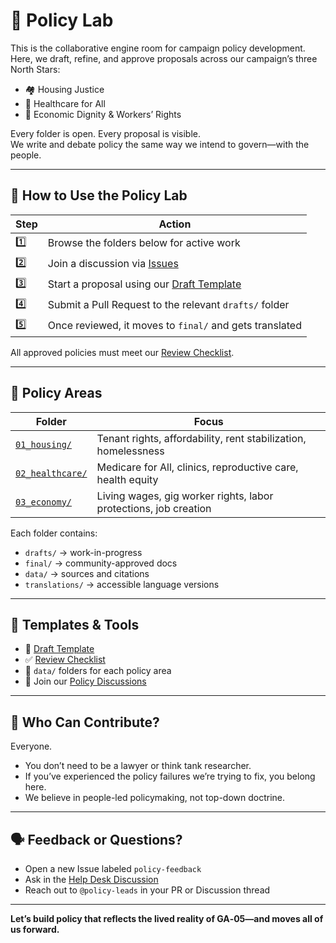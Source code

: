 # 🧪 Policy Lab

This is the collaborative engine room for campaign policy development.  
Here, we draft, refine, and approve proposals across our campaign’s three North Stars:

- 🏘️ Housing Justice
- 🏥 Healthcare for All
- 💼 Economic Dignity & Workers’ Rights

Every folder is open. Every proposal is visible.  
We write and debate policy the same way we intend to govern—with the people.

---

## 🧭 How to Use the Policy Lab

| Step | Action |
|------|--------|
| 1️⃣ | Browse the folders below for active work |
| 2️⃣ | Join a discussion via [Issues](https://github.com/CastroForGeorgia/campaign/issues) |
| 3️⃣ | Start a proposal using our [Draft Template](./_templates/DRAFT_TEMPLATE.md) |
| 4️⃣ | Submit a Pull Request to the relevant `drafts/` folder |
| 5️⃣ | Once reviewed, it moves to `final/` and gets translated |

All approved policies must meet our [Review Checklist](./_templates/REVIEW_CHECKLIST.md).

---

## 📂 Policy Areas

| Folder | Focus |
|--------|-------|
| [`01_housing/`](./01_housing/) | Tenant rights, affordability, rent stabilization, homelessness |
| [`02_healthcare/`](./02_healthcare/) | Medicare for All, clinics, reproductive care, health equity |
| [`03_economy/`](./03_economy/) | Living wages, gig worker rights, labor protections, job creation |

Each folder contains:
- `drafts/` → work-in-progress
- `final/` → community-approved docs
- `data/` → sources and citations
- `translations/` → accessible language versions

---

## 🔧 Templates & Tools

- 📝 [Draft Template](./_templates/DRAFT_TEMPLATE.md)  
- ✅ [Review Checklist](./_templates/REVIEW_CHECKLIST.md)  
- 📂 `data/` folders for each policy area  
- 💬 Join our [Policy Discussions](https://github.com/CastroForGeorgia/campaign/discussions)

---

## 👥 Who Can Contribute?

Everyone.  
- You don’t need to be a lawyer or think tank researcher.  
- If you’ve experienced the policy failures we’re trying to fix, you belong here.  
- We believe in people-led policymaking, not top-down doctrine.

---

## 🗣️ Feedback or Questions?

- Open a new Issue labeled `policy-feedback`
- Ask in the [Help Desk Discussion](https://github.com/CastroForGeorgia/campaign/discussions/categories/help-desk)
- Reach out to `@policy-leads` in your PR or Discussion thread

---

**Let’s build policy that reflects the lived reality of GA‑05—and moves all of us forward.**
